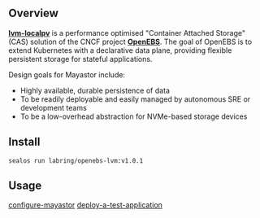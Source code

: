 ## Overview

**[lvm-localpv](https://github.com/openebs/lvm-localpv)** is a performance optimised "Container Attached Storage" (CAS) solution of the CNCF project [**OpenEBS**](https://openebs.io/). The goal of OpenEBS is to extend Kubernetes with a declarative data plane, providing flexible persistent storage for stateful applications.

Design goals for Mayastor include:

- Highly available, durable persistence of data
- To be readily deployable and easily managed by autonomous SRE or development teams
- To be a low-overhead abstraction for NVMe-based storage devices

## Install
```
sealos run labring/openebs-lvm:v1.0.1
```

## Usage
[configure-mayastor](https://mayastor.gitbook.io/introduction/quickstart/configure-mayastor)
[deploy-a-test-application](https://mayastor.gitbook.io/introduction/quickstart/deploy-a-test-application)
